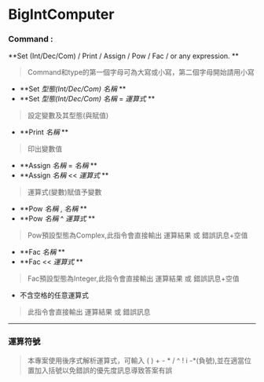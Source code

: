 # BigIntComputer

### Command : 
**Set (Int/Dec/Com) / Print / Assign / Pow / Fac / or any expression. **
>Command和type的第一個字母可為大寫或小寫，第二個字母開始請用小寫

* **Set *型態(Int/Dec/Com)* *名稱* **
* **Set *型態(Int/Dec/Com)* *名稱* = *運算式* **

>設定變數及其型態(與賦值)

* **Print *名稱* **

>印出變數值

* **Assign *名稱* = *名稱* **
* **Assign *名稱* << *運算式* **

>運算式(變數)賦值予變數

* **Pow *名稱* , *名稱* **
* **Pow *名稱* ^ *運算式* **

>Pow預設型態為Complex,此指令會直接輸出 運算結果 或 錯誤訊息+空值

* **Fac *名稱* **
* **Fac << *運算式* **

>Fac預設型態為Integer,此指令會直接輸出 運算結果 或 錯誤訊息+空值

* 不含空格的任意運算式

>此指令會直接輸出 運算結果 或 錯誤訊息

---
### 運算符號
>本專案使用後序式解析運算式，可輸入 ( ) + - * / ^ ! i -*(負號),並在適當位置加入括號以免錯誤的優先度訊息導致答案有誤
